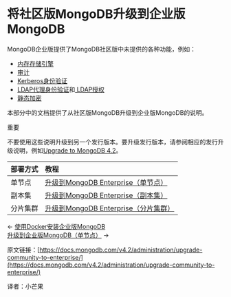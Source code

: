 # 将社区版MongoDB升级到企业版MongoDB

MongoDB企业版提供了MongoDB社区版中未提供的各种功能，例如：

* [内存存储引擎](https://docs.mongodb.com/v4.2/core/inmemory/)
* [审计](https://docs.mongodb.com/v4.2/core/auditing/)
* [Kerberos身份验证](https://docs.mongodb.com/v4.2/core/kerberos/)
* [LDAP代理身份验证](https://docs.mongodb.com/v4.2/core/security-ldap/)和[ LDAP授权](https://docs.mongodb.com/v4.2/core/security-ldap-external/)
* [静态加密](https://docs.mongodb.com/v4.2/core/security-encryption-at-rest/)

本部分中的文档提供了从社区版MongoDB升级到企业版MongoDB的说明。

重要

不要使用这些说明升级到另一个发行版本。要升级发行版本，请参阅相应的发行升级说明，例如[Upgrade to MongoDB 4.2](https://docs.mongodb.com/v4.2/release-notes/4.2/#upgrade)。

| 部署方式 | 教程 |
| :--- | :--- |
| 单节点 | [升级到MongoDB Enterprise（单节点）](https://docs.mongodb.com/v4.2/tutorial/upgrade-to-enterprise-standalone/) |
| 副本集 | [升级到MongoDB Enterprise（副本集）](https://docs.mongodb.com/v4.2/tutorial/upgrade-to-enterprise-replica-set/) |
| 分片集群 | [升级到MongoDB Enterprise（分片集群）](https://docs.mongodb.com/v4.2/tutorial/upgrade-to-enterprise-sharded-cluster/) |

← [使用Docker安装企业版MongoDB](https://docs.mongodb.com/v4.2/tutorial/install-mongodb-enterprise-with-docker/)  
[升级到企业版MongoDB（单节点）](https://docs.mongodb.com/v4.2/tutorial/upgrade-to-enterprise-standalone/) →

原文链接：[https://docs.mongodb.com/v4.2/administration/upgrade-community-to-enterprise/](https://docs.mongodb.com/v4.2/administration/upgrade-community-to-enterprise/)

译者：小芒果

